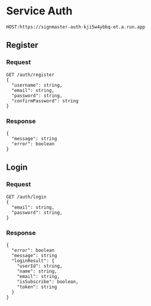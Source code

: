 # Service Auth

`HOST:https://signmaster-auth-kji5w4ybbq-et.a.run.app`

## Register

### Request

```http
GET /auth/register
{
  "username": string,
  "email": string,
  "password": string,
  "confirmPassword": string
}
```

### Response

```http
{
  "message": string
  "error": boolean
}

```

## Login

### Request

```http
GET /auth/login
{
  "email": string,
  "password": string,
}
```

### Response

```http
{
  "error": boolean
  "message": string
  "loginResult": {
    "userId": string,
    "name": string,
    "email": string,
    "isSubscribe": boolean,
    "token": string
  }
}
```
